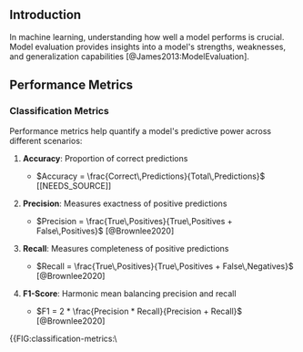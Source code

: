 ## Introduction

In machine learning, understanding how well a model performs is crucial. Model evaluation provides insights into a model's strengths, weaknesses, and generalization capabilities [@James2013:ModelEvaluation].

## Performance Metrics

### Classification Metrics

Performance metrics help quantify a model's predictive power across different scenarios:

1. **Accuracy**: Proportion of correct predictions
   - $Accuracy = \frac{Correct\,Predictions}{Total\,Predictions}$ [[NEEDS_SOURCE]]

2. **Precision**: Measures exactness of positive predictions
   - $Precision = \frac{True\,Positives}{True\,Positives + False\,Positives}$ [@Brownlee2020]

3. **Recall**: Measures completeness of positive predictions
   - $Recall = \frac{True\,Positives}{True\,Positives + False\,Negatives}$ [@Brownlee2020]

4. **F1-Score**: Harmonic mean balancing precision and recall
   - $F1 = 2 * \frac{Precision * Recall}{Precision + Recall}$ [@Brownlee2020]

{{FIG:classification-metrics:\